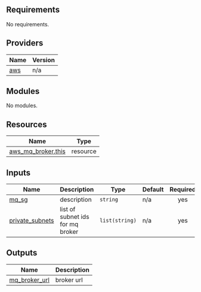 <!-- BEGIN_TF_DOCS -->
## Requirements

No requirements.

## Providers

| Name | Version |
|------|---------|
| <a name="provider_aws"></a> [aws](#provider\_aws) | n/a |

## Modules

No modules.

## Resources

| Name | Type |
|------|------|
| [aws_mq_broker.this](https://registry.terraform.io/providers/hashicorp/aws/latest/docs/resources/mq_broker) | resource |

## Inputs

| Name | Description | Type | Default | Required |
|------|-------------|------|---------|:--------:|
| <a name="input_mq_sg"></a> [mq\_sg](#input\_mq\_sg) | description | `string` | n/a | yes |
| <a name="input_private_subnets"></a> [private\_subnets](#input\_private\_subnets) | list of subnet ids for mq broker | `list(string)` | n/a | yes |

## Outputs

| Name | Description |
|------|-------------|
| <a name="output_mq_broker_url"></a> [mq\_broker\_url](#output\_mq\_broker\_url) | broker url |
<!-- END_TF_DOCS -->